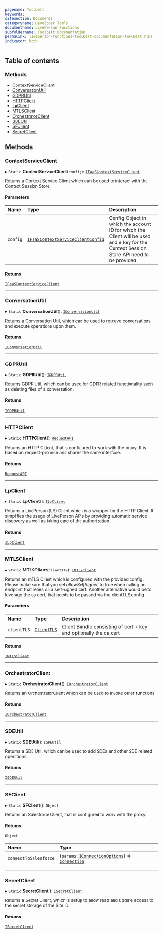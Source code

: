 ```yaml
---
pagename: Toolbelt
keywords:
sitesection: Documents
categoryname: Developer Tools
documentname: LivePerson Functions
subfoldername: Toolbelt Documentation
permalink: liveperson-functions-toolbelt-documentation-toolbelt.html
indicator: both
---
```


## Table of contents

### Methods

- [ContextServiceClient](#contextserviceclient)
- [ConversationUtil](#conversationutil)
- [GDPRUtil](#gdprutil)
- [HTTPClient](#httpclient)
- [LpClient](#lpclient)
- [MTLSClient](#mtlsclient)
- [OrchestratorClient](#orchestratorclient)
- [SDEUtil](#sdeutil)
- [SFClient](#sfclient)
- [SecretClient](#secretclient)

## Methods

### ContextServiceClient

▸ `Static` **ContextServiceClient**(`config`): [`IFaaSContextServiceClient`](liveperson-functions-toolbelt-documentation-faas-context-service-client.html)

Returns a Context Service Client which can be used to interact with the
Context Session Store.

#### Parameters

| Name | Type | Description |
| :------ | :------ | :------ |
| `config` | [`IFaaSContextServiceClientConfig`](liveperson-functions-toolbelt-documentation-faas-context-service-client.html#interface-ifaascontextserviceclientconfig) | Config Object in which the account ID for which the Client will be used and a key for the Context Session Store API need to be provided |

#### Returns

[`IFaaSContextServiceClient`](liveperson-functions-toolbelt-documentation-faas-context-service-client.html)

___

### ConversationUtil

▸ `Static` **ConversationUtil**(): [`IConversationUtil`](liveperson-functions-toolbelt-documentation-conversation-util.html)

Returns a Conversation Util, which can be used to retrieve conversations and
execute operations upon them.

#### Returns

[`IConversationUtil`](liveperson-functions-toolbelt-documentation-conversation-util.html)

___

### GDPRUtil

▸ `Static` **GDPRUtil**(): [`IGDPRUtil`](liveperson-functions-toolbelt-documentation-gdpr-util.html)

Returns GDPR Util, which can be used for GDPR related functionality such as deleting files of a conversation.

#### Returns

[`IGDPRUtil`](liveperson-functions-toolbelt-documentation-gdpr-util.html)

___

### HTTPClient

▸ `Static` **HTTPClient**(): [`RequestAPI`](https://www.npmjs.com/package/request-promise)

Returns an HTTP CLient, that is configured to work with the proxy.
It is based on request-promise and shares the same interface.

#### Returns

[`RequestAPI`](https://www.npmjs.com/package/request-promise)
___

### LpClient

▸ `Static` **LpClient**(): [`ILpClient`](liveperson-functions-toolbelt-documentation-lp-client.html)

Returns a LivePerson (LP) Client which is a wrapper for the HTTP Client. It simplifies the usage of LivePerson APIs by
providing automatic service discovery as well as taking care of the authorization.

#### Returns

[`ILpClient`](liveperson-functions-toolbelt-documentation-lp-client.html)

___

### MTLSClient

▸ `Static` **MTLSClient**(`clientTLS`): [`IMTLSClient`](liveperson-functions-toolbelt-documentation-mtls-client.html)

Returns an mTLS Client which is configured with the provided config. Please make sure that you set _allowSelfSigned_
to true when calling an endpoint that relies on a self-signed cert. Another alternative would be to leverage the
ca cert, that needs to be passed via the clientTLS config.

#### Parameters

| Name | Type | Description |
| :------ | :------ | :------ |
| `clientTLS` | [`ClientTLS`](liveperson-functions-toolbelt-documentation-mtls-client.html#interface-clienttls) | Client Bundle consisting of cert + key and optionally the ca cert |

#### Returns

[`IMTLSClient`](liveperson-functions-toolbelt-documentation-mtls-client.html)

___

### OrchestratorClient

▸ `Static` **OrchestratorClient**(): [`IOrchestratorClient`](liveperson-functions-toolbelt-documentation-orchestrator-client.html)

Returns an OrchestratorClient which can be used to invoke other functions

#### Returns

[`IOrchestratorClient`](liveperson-functions-toolbelt-documentation-orchestrator-client.html)

___

### SDEUtil

▸ `Static` **SDEUtil**(): [`ISDEUtil`](liveperson-functions-toolbelt-sde-util.html)

Returns a SDE Util, which can be used to add SDEs and other SDE
related operations.

#### Returns

[`ISDEUtil`](liveperson-functions-toolbelt-sde-util.html)

___

### SFClient

▸ `Static` **SFClient**(): `Object`

Returns an Salesforce Client, that is configured to work with the proxy.

#### Returns

`Object`

| Name | Type |
| :------ | :------ |
| `connectToSalesforce` | (`params`: [`IConnectionOptions`](http://jsforce.github.io/jsforce/doc/Connection.html)) => [`Connection`](http://jsforce.github.io/jsforce/doc/Connection.html) |

___

### SecretClient

▸ `Static` **SecretClient**(): [`ISecretClient`](liveperson-functions-toolbelt-documentation-secret-client.html)

Returns a Secret Client, which is setup to allow read and update access
to the secret storage of the Site ID.

#### Returns

[`ISecretClient`](liveperson-functions-toolbelt-documentation-secret-client.html)
